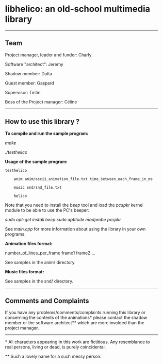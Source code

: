 # libhelico: an old-school multimedia library

-------------
Team
-------------

Project manager, leader and funder: Charly

Software "architect": Jeremy

Shadow member: Datta

Guest member: Gaspard

Supervisor: Tintin

Boss of the Project manager: Céline

-------------
How to use this library ?
-------------

**To compile and run the sample program:**

*make*

*./testhelico*


**Usage of the sample program:**

    testhelico
    
        anim anim/ascii_animation_file.txt time_between_each_frame_in_ms
    
        music snd/snd_file.txt

        helico


Note that you need to install the *beep* tool and load the *pcspkr* kernel module to be able to use the PC's beeper:

*sudo apt-get install beep*
*sudo aptitude modprobe pcspkr*


See *main.cpp* for more information about using the library in your own programs.


**Animation files format:**

number_of_lines_per_frame
frame1
frame2
...

See samples in the anim/ directory.


**Music files format:**





See samples in the snd/ directory.



-------------
Comments and Complaints
-------------

If you have any problems/comments/complaints running this library or concerning the contents of the animations\* please contact the shadow member or the software architect\*\* which are more involded than the project manager.

-------------

\* All characters appearing in this work are fictitious. Any resemblance to real persons, living or dead, is purely coincidental.

\*\* Such a lovely name for a such messy person.


